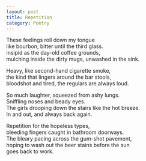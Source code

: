 ```yaml
---
layout: post
title: Repetition
category: Poetry
---
```

These feelings roll down my tongue<br/>
like bourbon, bitter until the third glass.<br/>
insipid as the day-old coffee grounds,<br/>
mulching inside the dirty mugs, unwashed in the sink.<br/>

Heavy, like second-hand cigarette smoke,<br/>
the kind that lingers around the bar stools,<br/>
bloodshot and tired, the regulars are always loud.<br/>

So much laughter, squeezed from ashy lungs.<br/>
Sniffling noses and beady eyes.<br/>
The girls drooping down the stairs like the hot breeze.<br/>
In and out, and always back again.<br/>

Repetition for the hopeless types,<br/>
bleeding fingers caught in bathroom doorways.<br/>
The bleary pacing across the gum-shot pavement, <br/>
hoping to wash out the beer stains before the sun <br/>
goes back to work.<br/>
